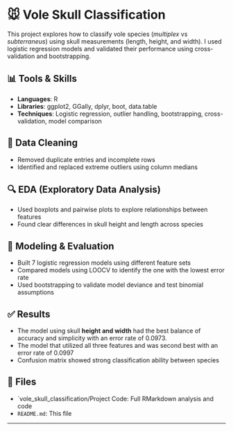 # 🐭 Vole Skull Classification

This project explores how to classify vole species (*multiplex* vs *subterraneus*) using skull measurements (length, height, and width). I used logistic regression models and validated their performance using cross-validation and bootstrapping.

## 📊 Tools & Skills
- **Languages**: R
- **Libraries**: ggplot2, GGally, dplyr, boot, data.table
- **Techniques**: Logistic regression, outlier handling, bootstrapping, cross-validation, model comparison

## 🧼 Data Cleaning
- Removed duplicate entries and incomplete rows
- Identified and replaced extreme outliers using column medians

## 🔍 EDA (Exploratory Data Analysis)
- Used boxplots and pairwise plots to explore relationships between features
- Found clear differences in skull height and length across species

## 🧠 Modeling & Evaluation
- Built 7 logistic regression models using different feature sets
- Compared models using LOOCV to identify the one with the lowest error rate
- Used bootstrapping to validate model deviance and test binomial assumptions

## ✅ Results
- The model using skull **height and width** had the best balance of accuracy and simplicity with an error rate of 0.0973.
- The model that utilized all three features and was second best with an error rate of 0.0997
- Confusion matrix showed strong classification ability between species

## 📁 Files
- `vole_skull_classification/Project Code: Full RMarkdown analysis and code
- `README.md`: This file

---


